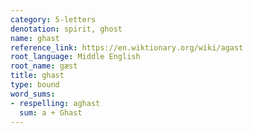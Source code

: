 ```yaml
---
category: 5-letters
denotation: spirit, ghost
name: ghast
reference_link: https://en.wiktionary.org/wiki/agast
root_language: Middle English
root_name: gæst
title: ghast
type: bound
word_sums:
- respelling: aghast
  sum: a + Ghast
---
```

